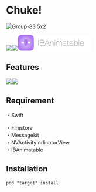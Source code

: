 <h1>Chuke!</h1>

![Group-83 5x2](https://user-images.githubusercontent.com/51669998/72270445-812e1100-3668-11ea-87ba-528ee3c93daa.png)  
<p align="left">
 <a href="https://firebase.google.com/?hl=ja"><img src="https://firebase.google.com/downloads/brand-guidelines/PNG/logo-built_white.png?hl=ja" width="150px;" /></a><a href="https://github.com/MessageKit/MessageKit"><img src="https://raw.githubusercontent.com/MessageKit/MessageKit/master/Assets/mklogo.png" width="150px"; /></a><a href="https://github.com/IBAnimatable/IBAnimatable"><img src="https://raw.githubusercontent.com/IBAnimatable/IBAnimatable-Misc/master/IBAnimatable/Hero.png" width="200px"; /></a>
 </p>

## Features

<img src="https://user-images.githubusercontent.com/51669998/72281002-f4418280-367c-11ea-9fb7-f54add03a3c2.png" width="180px"><img src="https://user-images.githubusercontent.com/51669998/72281328-a2e5c300-367d-11ea-8516-2739da0ff5f0.png" width="180px">


## Requirement
 
 ・Swift  
   
 ・Firestore  
 ・Messagekit  
 ・NVActivityIndicatorView  
 ・IBAnimatable  

## Installation

```
pod "target" install
```

